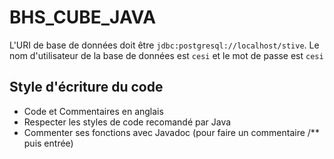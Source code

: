 # BHS_CUBE_JAVA

L'URI de base de données doit être `jdbc:postgresql://localhost/stive`.
Le nom d'utilisateur de la base de données est `cesi` et le mot de passe est `cesi`

## Style d'écriture du code
- Code et Commentaires en anglais
- Respecter les styles de code recomandé par Java
- Commenter ses fonctions avec Javadoc (pour faire un commentaire /** puis entrée)
